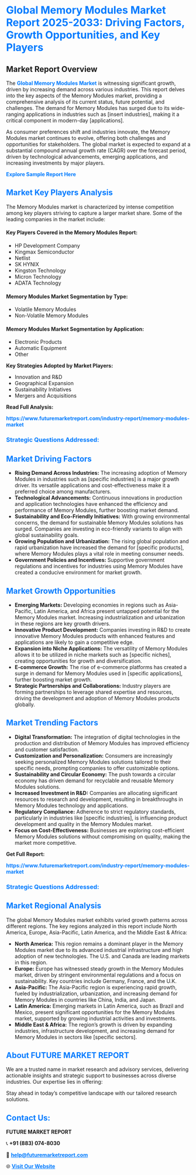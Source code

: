 <h1 style="color: #007BFF;">Global Memory Modules Market Report 2025-2033: Driving Factors, Growth Opportunities, and Key Players</h1>

<section id="overview">
<h2>Market Report Overview</h2>
<p>The <a href="https://www.futuremarketreport.com/industry-report/memory-modules-market" style="color: #007BFF; text-decoration: none;"><strong>Global Memory Modules Market</strong></a> is witnessing significant growth, driven by increasing demand across various industries. This report delves into the key aspects of the Memory Modules market, providing a comprehensive analysis of its current status, future potential, and challenges. The demand for Memory Modules has surged due to its wide-ranging applications in industries such as [insert industries], making it a critical component in modern-day [applications].</p>
<p>As consumer preferences shift and industries innovate, the Memory Modules market continues to evolve, offering both challenges and opportunities for stakeholders. The global market is expected to expand at a substantial compound annual growth rate (CAGR) over the forecast period, driven by technological advancements, emerging applications, and increasing investments by major players.</p>
</section>

<section id="overview">
<p><a href="https://www.futuremarketreport.com/request-sample/reportId=76166" style="color: #007BFF; text-decoration: none;"><strong>Explore Sample Report Here</strong></a></p>
</section>

<section id="key-players">
<h2 style="color: #007BFF;">Market Key Players Analysis</h2>
<p>The Memory Modules market is characterized by intense competition among key players striving to capture a larger market share. Some of the leading companies in the market include:</p>
<h4>Key Players Covered in the Memory Modules Report:</h4>
<ul><li>HP Development Company</li><li>Kingmax Semiconductor</li><li>Netlist</li><li>SK HYNIX</li><li>Kingston Technology</li><li>Micron Technology</li><li>ADATA Technology</li></ul>
<h4>Memory Modules Market Segmentation by Type:</h4>
<ul><li>Volatile Memory Modules</li><li>Non-Volatile Memory Modules</li></ul>

<h4>Memory Modules Market Segmentation by Application:</h4>
<ul><li>Electronic Products</li><li>Automatic Equipment</li><li>Other</li></ul>
<p><strong>Key Strategies Adopted by Market Players:</strong></p>
<ul>
<li>Innovation and R&D</li>
<li>Geographical Expansion</li>
<li>Sustainability Initiatives</li>
<li>Mergers and Acquisitions</li>
</ul>
</section>

<section>
<p><strong>Read Full Analysis: </strong></p><a href="https://www.futuremarketreport.com/industry-report/memory-modules-market" style="color: #007BFF; text-decoration: none;"><strong>https://www.futuremarketreport.com/industry-report/memory-modules-market</strong></a>
<h3 style="color: #007BFF;">Strategic Questions Addressed:</h3>
</section>

<section id="driving-factors">
<h2 style="color: #007BFF;">Market Driving Factors</h2>
<ul>
<li><strong>Rising Demand Across Industries:</strong> The increasing adoption of Memory Modules in industries such as [specific industries] is a major growth driver. Its versatile applications and cost-effectiveness make it a preferred choice among manufacturers.</li>
<li><strong>Technological Advancements:</strong> Continuous innovations in production and application technologies have enhanced the efficiency and performance of Memory Modules, further boosting market demand.</li>
<li><strong>Sustainability and Eco-Friendly Initiatives:</strong> With growing environmental concerns, the demand for sustainable Memory Modules solutions has surged. Companies are investing in eco-friendly variants to align with global sustainability goals.</li>
<li><strong>Growing Population and Urbanization:</strong> The rising global population and rapid urbanization have increased the demand for [specific products], where Memory Modules plays a vital role in meeting consumer needs.</li>
<li><strong>Government Policies and Incentives:</strong> Supportive government regulations and incentives for industries using Memory Modules have created a conducive environment for market growth.</li>
</ul>
</section>

<section id="growth-opportunities">
<h2 style="color: #007BFF;">Market Growth Opportunities</h2>
<ul>
<li><strong>Emerging Markets:</strong> Developing economies in regions such as Asia-Pacific, Latin America, and Africa present untapped potential for the Memory Modules market. Increasing industrialization and urbanization in these regions are key growth drivers.</li>
<li><strong>Innovative Product Development:</strong> Companies investing in R&D to create innovative Memory Modules products with enhanced features and applications are likely to gain a competitive edge.</li>
<li><strong>Expansion into Niche Applications:</strong> The versatility of Memory Modules allows it to be utilized in niche markets such as [specific niches], creating opportunities for growth and diversification.</li>
<li><strong>E-commerce Growth:</strong> The rise of e-commerce platforms has created a surge in demand for Memory Modules used in [specific applications], further boosting market growth.</li>
<li><strong>Strategic Partnerships and Collaborations:</strong> Industry players are forming partnerships to leverage shared expertise and resources, driving the development and adoption of Memory Modules products globally.</li>
</ul>
</section>

<section id="trending-factors">
<h2 style="color: #007BFF;">Market Trending Factors</h2>
<ul>
<li><strong>Digital Transformation:</strong> The integration of digital technologies in the production and distribution of Memory Modules has improved efficiency and customer satisfaction.</li>
<li><strong>Customization and Personalization:</strong> Consumers are increasingly seeking personalized Memory Modules solutions tailored to their specific needs, prompting companies to offer customizable options.</li>
<li><strong>Sustainability and Circular Economy:</strong> The push towards a circular economy has driven demand for recyclable and reusable Memory Modules solutions.</li>
<li><strong>Increased Investment in R&D:</strong> Companies are allocating significant resources to research and development, resulting in breakthroughs in Memory Modules technology and applications.</li>
<li><strong>Regulatory Compliance:</strong> Adherence to strict regulatory standards, particularly in industries like [specific industries], is influencing product development and quality in the Memory Modules market.</li>
<li><strong>Focus on Cost-Effectiveness:</strong> Businesses are exploring cost-efficient Memory Modules solutions without compromising on quality, making the market more competitive.</li>
</ul>
</section>

<section>
<p><strong>Get Full Report: </strong></p><a href="https://www.futuremarketreport.com/industry-report/memory-modules-market" style="color: #007BFF; text-decoration: none;"><strong>https://www.futuremarketreport.com/industry-report/memory-modules-market</strong></a>
<h3 style="color: #007BFF;">Strategic Questions Addressed:</h3>
</section>


<section id="regional-analysis">
<h2 style="color: #007BFF;">Market Regional Analysis</h2>
<p>The global Memory Modules market exhibits varied growth patterns across different regions. The key regions analyzed in this report include North America, Europe, Asia-Pacific, Latin America, and the Middle East & Africa:</p>
<ul>
<li><strong>North America:</strong> This region remains a dominant player in the Memory Modules market due to its advanced industrial infrastructure and high adoption of new technologies. The U.S. and Canada are leading markets in this region.</li>
<li><strong>Europe:</strong> Europe has witnessed steady growth in the Memory Modules market, driven by stringent environmental regulations and a focus on sustainability. Key countries include Germany, France, and the U.K.</li>
<li><strong>Asia-Pacific:</strong> The Asia-Pacific region is experiencing rapid growth, fueled by industrialization, urbanization, and increasing demand for Memory Modules in countries like China, India, and Japan.</li>
<li><strong>Latin America:</strong> Emerging markets in Latin America, such as Brazil and Mexico, present significant opportunities for the Memory Modules market, supported by growing industrial activities and investments.</li>
<li><strong>Middle East & Africa:</strong> The region’s growth is driven by expanding industries, infrastructure development, and increasing demand for Memory Modules in sectors like [specific sectors].</li>
</ul>
</section>

<footer>
<h2 style="color: #007BFF;">About FUTURE MARKET REPORT</h2>
<p>We are a trusted name in market research and advisory services, delivering actionable insights and strategic support to businesses across diverse industries. Our expertise lies in offering:</p>

<p>Stay ahead in today’s competitive landscape with our tailored research solutions.</p>

<h2 style="color: #007BFF;">Contact Us:</h2>
<p><strong>FUTURE MARKET REPORT</strong></p>
<p>📞 <strong>+91 (883) 074-8030</strong></p>
<p>📧 <strong><a href="mailto:help@futuremarketreport.com" style="color: #007BFF;">help@futuremarketreport.com</a></strong></p>
<p>🌐 <strong><a href="https://www.futuremarketreport.com/" style="color: #007BFF;">Visit Our Website</a></strong></p>
</footer>